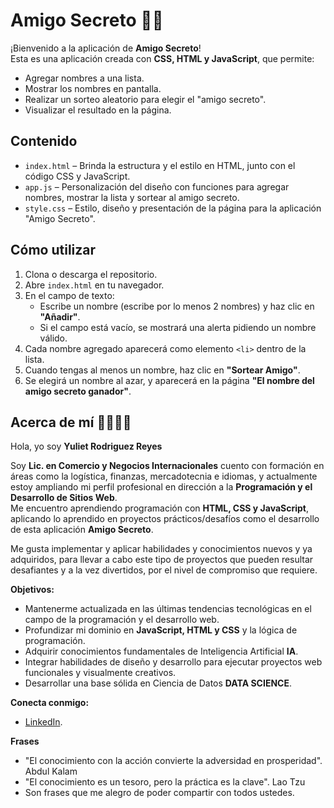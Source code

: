 # Amigo Secreto 👨🎁

¡Bienvenido a la aplicación de **Amigo Secreto**!  
Esta es una aplicación creada con **CSS, HTML y JavaScript**, que permite:

- Agregar nombres a una lista.
- Mostrar los nombres en pantalla.
- Realizar un sorteo aleatorio para elegir el "amigo secreto".
- Visualizar el resultado en la página.

## Contenido

- `index.html` – Brinda la estructura y el estilo en HTML, junto con el código CSS y JavaScript.
- `app.js` – Personalización del diseño con funciones para agregar nombres, mostrar la lista y sortear al amigo secreto.
-  `style.css` – Estilo, diseño y presentación de la página para la aplicación "Amigo Secreto".

## Cómo utilizar

1. Clona o descarga el repositorio.
2. Abre `index.html` en tu navegador.
3. En el campo de texto:
   - Escribe un nombre (escribe por lo menos 2 nombres) y haz clic en **"Añadir"**.
   - Si el campo está vacío, se mostrará una alerta pidiendo un nombre válido.
4. Cada nombre agregado aparecerá como elemento `<li>` dentro de la lista.
5. Cuando tengas al menos un nombre, haz clic en **"Sortear Amigo"**.
6. Se elegirá un nombre al azar, y aparecerá en la página  **"El nombre del amigo secreto ganador"**.

## Acerca de mí 🙋🏻‍♀💫

Hola, yo soy **Yuliet Rodriguez Reyes** 

Soy **Lic. en Comercio y Negocios Internacionales** cuento con formación en áreas como la logística, finanzas, mercadotecnia e idiomas, y actualmente estoy ampliando mi perfil profesional en dirección a la **Programación y el Desarrollo de Sitios Web**.  
Me encuentro aprendiendo programación con **HTML, CSS y JavaScript**, aplicando lo aprendido en proyectos prácticos/desafíos como el desarrollo de esta aplicación **Amigo Secreto**.  

Me gusta implementar y aplicar habilidades y conocimientos nuevos y ya adquiridos, para llevar a cabo este tipo de proyectos que pueden resultar desafiantes y a la vez divertidos, por el nivel de compromiso que requiere.

**Objetivos:**
- Mantenerme actualizada en las últimas tendencias tecnológicas en el campo de la programación y el desarrollo web.
- Profundizar mi dominio en **JavaScript, HTML y CSS** y la lógica de programación.  
- Adquirir conocimientos fundamentales de Inteligencia Artificial **IA**.  
- Integrar habilidades de diseño y desarrollo para ejecutar proyectos web funcionales y visualmente creativos.
- Desarrollar una base sólida en Ciencia de Datos **DATA SCIENCE**.

**Conecta conmigo:**
- [LinkedIn](https://www.linkedin.com/in/yuliet-rdgz-09328a30a).

**Frases**
- "El conocimiento con la acción convierte la adversidad en prosperidad". Abdul Kalam 
- "El conocimiento es un tesoro, pero la práctica es la clave". Lao Tzu
- Son frases que me alegro de poder compartir con todos ustedes.
